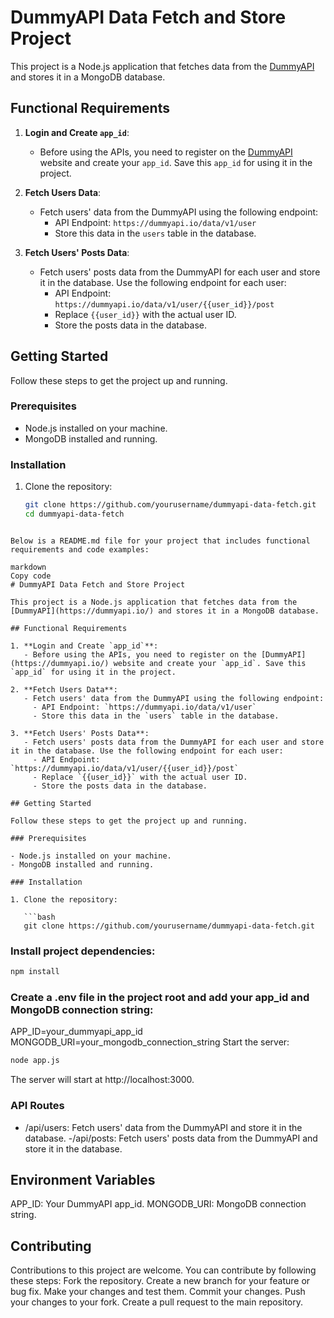  # DummyAPI Data Fetch and Store Project

This project is a Node.js application that fetches data from the [DummyAPI](https://dummyapi.io/) and stores it in a MongoDB database.

## Functional Requirements

1. **Login and Create `app_id`**:
   - Before using the APIs, you need to register on the [DummyAPI](https://dummyapi.io/) website and create your `app_id`. Save this `app_id` for using it in the project.

2. **Fetch Users Data**:
   - Fetch users' data from the DummyAPI using the following endpoint:
     - API Endpoint: `https://dummyapi.io/data/v1/user`
     - Store this data in the `users` table in the database.

3. **Fetch Users' Posts Data**:
   - Fetch users' posts data from the DummyAPI for each user and store it in the database. Use the following endpoint for each user:
     - API Endpoint: `https://dummyapi.io/data/v1/user/{{user_id}}/post`
     - Replace `{{user_id}}` with the actual user ID.
     - Store the posts data in the database.

## Getting Started

Follow these steps to get the project up and running.

### Prerequisites

- Node.js installed on your machine.
- MongoDB installed and running.

### Installation

1. Clone the repository:

   ```bash
   git clone https://github.com/yourusername/dummyapi-data-fetch.git
   cd dummyapi-data-fetch
```

Below is a README.md file for your project that includes functional requirements and code examples:

markdown
Copy code
# DummyAPI Data Fetch and Store Project

This project is a Node.js application that fetches data from the [DummyAPI](https://dummyapi.io/) and stores it in a MongoDB database.

## Functional Requirements

1. **Login and Create `app_id`**:
   - Before using the APIs, you need to register on the [DummyAPI](https://dummyapi.io/) website and create your `app_id`. Save this `app_id` for using it in the project.

2. **Fetch Users Data**:
   - Fetch users' data from the DummyAPI using the following endpoint:
     - API Endpoint: `https://dummyapi.io/data/v1/user`
     - Store this data in the `users` table in the database.

3. **Fetch Users' Posts Data**:
   - Fetch users' posts data from the DummyAPI for each user and store it in the database. Use the following endpoint for each user:
     - API Endpoint: `https://dummyapi.io/data/v1/user/{{user_id}}/post`
     - Replace `{{user_id}}` with the actual user ID.
     - Store the posts data in the database.

## Getting Started

Follow these steps to get the project up and running.

### Prerequisites

- Node.js installed on your machine.
- MongoDB installed and running.

### Installation

1. Clone the repository:

   ```bash
   git clone https://github.com/yourusername/dummyapi-data-fetch.git
```
### Install project dependencies:

```bash
npm install
```

### Create a .env file in the project root and add your app_id and MongoDB connection string:

APP_ID=your_dummyapi_app_id
MONGODB_URI=your_mongodb_connection_string
Start the server:

```bash
node app.js
```

The server will start at http://localhost:3000.

### API Routes
- /api/users: Fetch users' data from the DummyAPI and store it in the database.
-/api/posts: Fetch users' posts data from the DummyAPI and store it in the database.

## Environment Variables
APP_ID: Your DummyAPI app_id.
MONGODB_URI: MongoDB connection string.

## Contributing
Contributions to this project are welcome. You can contribute by following these steps:
Fork the repository.
Create a new branch for your feature or bug fix.
Make your changes and test them.
Commit your changes.
Push your changes to your fork.
Create a pull request to the main repository.